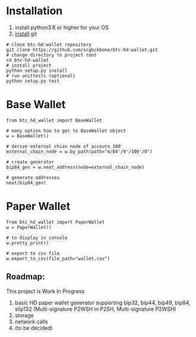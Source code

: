 # Installation
1. install python3.6 or higher for your OS
2. [install](https://www.linode.com/docs/development/version-control/how-to-install-git-on-linux-mac-and-windows/) git 
```shell script
# clone btc-hd-wallet repository
git clone https://github.com/scgbckbone/btc-hd-wallet.git
# change directory to project root
cd btc-hd-wallet
# install project
python setup.py install
# run unittests (optional)
python setup.py test
```

# Base Wallet
```python3
from btc_hd_wallet import BaseWallet

# many option how to get to BaseWallet object
w = BaseWallet()

# derive external chian node of accoutn 100
external_chain_node = w.by_path(path="m/84'/0'/100'/0")

# create generator
bip84_gen = w.next_address(node=external_chain_node)

# generate addresses
next(bip84_gen)
```

# Paper Wallet
```python3
from btc_hd_wallet import PaperWallet
w = PaperWallet()

# to display in console
w.pretty_print()

# export to csv file
w.export_to_csv(file_path="wallet.csv")
```

## Roadmap:
This project is Work In Progress
1. basic HD paper wallet generator supporting bip32, bip44, bip49, bip84, slip132 (Multi-signature P2WSH in P2SH, Multi-signature P2WSH)
2. storage
3. network calls 
4. (to be decided)
